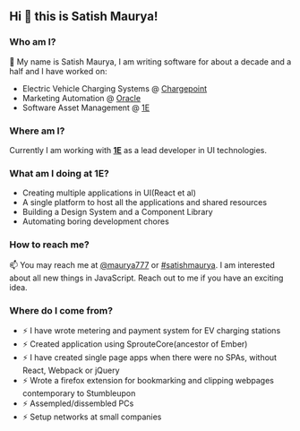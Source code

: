 ## Hi 👋 this is Satish Maurya!

### Who am I?
🔭 My name is Satish Maurya, I am writing software for about a decade and a half and I have worked on:
* Electric Vehicle Charging Systems @ [Chargepoint](https://www.chargepoint.com/)
* Marketing Automation @ [Oracle](https://www.oracle.com/in/cx/marketing/automation/)
* Software Asset Management @ [1E](https://1e.com)

### Where am I?
Currently I am working with **[1E](https://1e.com)** as a lead developer in UI technologies.

### What am I doing at 1E?
* Creating multiple applications in UI(React et al)
* A single platform to host all the applications and shared resources
* Building a Design System and a Component Library
* Automating boring development chores

### How to reach me?
📫 You may reach me at [@maurya777](https://twitter.com/maurya777) or [#satishmaurya](https://www.linkedin.com/in/satishmaurya/). I am interested about all new things in JavaScript. Reach out to me if you have an exciting idea.

### Where do I come from?
  - ⚡ I have wrote metering and payment system for EV charging stations
  - ⚡ Created application using SprouteCore(ancestor of Ember)
  - ⚡ I have created single page apps when there were no SPAs, without React, Webpack or jQuery
  - ⚡ Wrote a firefox extension for bookmarking and clipping webpages contemporary to Stumbleupon
  - ⚡ Assempled/dissembled PCs
  - ⚡ Setup networks at small companies

